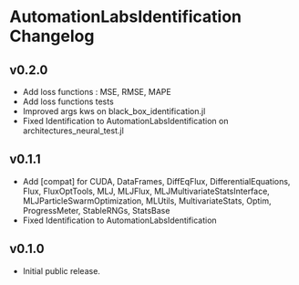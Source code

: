 # AutomationLabsIdentification Changelog

## v0.2.0 
* Add loss functions : MSE, RMSE, MAPE
* Add loss functions tests
* Improved args kws on black_box_identification.jl
* Fixed Identification to AutomationLabsIdentification on architectures_neural_test.jl

## v0.1.1
* Add [compat] for CUDA, DataFrames, DiffEqFlux, DifferentialEquations, Flux, FluxOptTools, MLJ, MLJFlux, MLJMultivariateStatsInterface, MLJParticleSwarmOptimization, MLUtils, MultivariateStats, Optim, ProgressMeter, StableRNGs, StatsBase
* Fixed Identification to AutomationLabsIdentification

## v0.1.0

* Initial public release.
